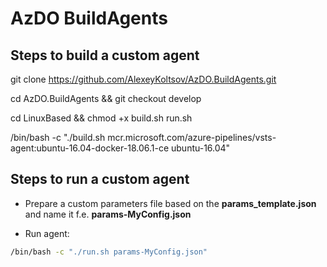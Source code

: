 # AzDO BuildAgents

## Steps to build a custom agent
git clone https://github.com/AlexeyKoltsov/AzDO.BuildAgents.git

cd AzDO.BuildAgents && git checkout develop

cd LinuxBased && chmod +x build.sh run.sh

/bin/bash -c "./build.sh mcr.microsoft.com/azure-pipelines/vsts-agent:ubuntu-16.04-docker-18.06.1-ce ubuntu-16.04"
 
## Steps to run a custom agent



- Prepare a custom parameters file based on the **params_template.json** and name it f.e. __params-MyConfig.json__

- Run agent: 
``` bash
/bin/bash -c "./run.sh params-MyConfig.json"
```
